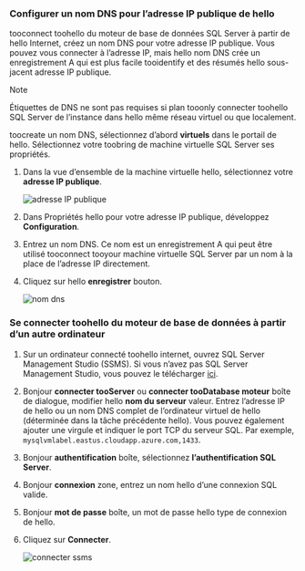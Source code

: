 ### <a name="configure-a-dns-label-for-hello-public-ip-address"></a>Configurer un nom DNS pour l’adresse IP publique de hello

tooconnect toohello du moteur de base de données SQL Server à partir de hello Internet, créez un nom DNS pour votre adresse IP publique. Vous pouvez vous connecter à l’adresse IP, mais hello nom DNS crée un enregistrement A qui est plus facile tooidentify et des résumés hello sous-jacent adresse IP publique.

> [!NOTE]
> Étiquettes de DNS ne sont pas requises si plan tooonly connecter toohello SQL Server de l’instance dans hello même réseau virtuel ou que localement.

toocreate un nom DNS, sélectionnez d’abord **virtuels** dans le portail de hello. Sélectionnez votre toobring de machine virtuelle SQL Server ses propriétés.

1. Dans la vue d’ensemble de la machine virtuelle hello, sélectionnez votre **adresse IP publique**.

    ![adresse IP publique](./media/virtual-machines-sql-server-connection-steps/rm-public-ip-address.png)

1. Dans Propriétés hello pour votre adresse IP publique, développez **Configuration**.

1. Entrez un nom DNS. Ce nom est un enregistrement A qui peut être utilisé tooconnect tooyour machine virtuelle SQL Server par un nom à la place de l’adresse IP directement.

1. Cliquez sur hello **enregistrer** bouton.

    ![nom dns](./media/virtual-machines-sql-server-connection-steps/rm-dns-label.png)

### <a name="connect-toohello-database-engine-from-another-computer"></a>Se connecter toohello du moteur de base de données à partir d’un autre ordinateur

1. Sur un ordinateur connecté toohello internet, ouvrez SQL Server Management Studio (SSMS). Si vous n’avez pas SQL Server Management Studio, vous pouvez le télécharger [ici](https://docs.microsoft.com/sql/ssms/download-sql-server-management-studio-ssms).

1. Bonjour **connecter tooServer** ou **connecter tooDatabase moteur** boîte de dialogue, modifier hello **nom du serveur** valeur. Entrez l’adresse IP de hello ou un nom DNS complet de l’ordinateur virtuel de hello (déterminée dans la tâche précédente hello). Vous pouvez également ajouter une virgule et indiquer le port TCP du serveur SQL. Par exemple, `mysqlvmlabel.eastus.cloudapp.azure.com,1433`.

1. Bonjour **authentification** boîte, sélectionnez **l’authentification SQL Server**.

1. Bonjour **connexion** zone, entrez un nom hello d’une connexion SQL valide.

1. Bonjour **mot de passe** boîte, un mot de passe hello type de connexion de hello.

1. Cliquez sur **Connecter**.

    ![connecter ssms](./media/virtual-machines-sql-server-connection-steps/rm-ssms-connect.png)